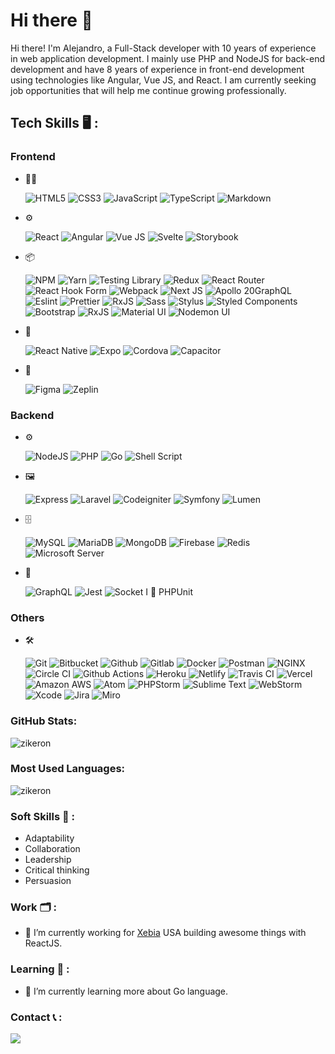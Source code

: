 # Hi there 👋

Hi there! I'm Alejandro, a Full-Stack developer with 10 years of experience in web application development. I mainly use PHP and NodeJS for back-end development and have 8 years of experience in front-end development using technologies like Angular, Vue JS, and React. I am currently seeking job opportunities that will help me continue growing professionally.

## Tech Skills 🖥 :

### Frontend

- 💅🏽 
  <p>
    <img alt="HTML5" src="https://img.shields.io/badge/-HTML5-E34F26?style=for-the-badge&logo=html5&logoColor=white"/>
    <img alt="CSS3" src="https://img.shields.io/badge/-CSS3-1572B6?style=for-the-badge&logo=css3"/>
    <img alt="JavaScript" src="https://img.shields.io/badge/-JavaScript-black?style=for-the-badge&logo=javascript"/>
    <img alt="TypeScript" src="https://img.shields.io/badge/-TypeScript-007ACC?style=for-the-badge&logo=typescript&logoColor=white"/>
    <img alt="Markdown" src="https://img.shields.io/badge/Markdown-000000?style=for-the-badge&logo=markdown&logoColor=white"/>
  </p>

- ⚙️
  <p>
    <img alt="React" src="https://img.shields.io/badge/-React-black?style=for-the-badge&logo=react"/>
    <img alt="Angular" src="https://img.shields.io/badge/-Angular-DD0031?style=for-the-badge&logo=angular&logoColor=white"/>
    <img alt="Vue JS" src="https://img.shields.io/badge/Vue.js-35495E?style=for-the-badge&logo=vue.js&logoColor=4FC08D"/>
    <img alt="Svelte" src="https://img.shields.io/badge/svelte-%23f1413d.svg?style=for-the-badge&logo=svelte&logoColor=white"/>
    <img alt="Storybook" src="https://img.shields.io/badge/-Storybook-FF4785?style=for-the-badge&logo=storybook&logoColor=white"/>
  </p>

- 📦 
  <p>
    <img alt="NPM" src="https://img.shields.io/badge/NPM-%23CB3837.svg?style=for-the-badge&logo=npm&logoColor=white"/>
    <img alt="Yarn" src="https://img.shields.io/badge/yarn-%232C8EBB.svg?style=for-the-badge&logo=yarn&logoColor=white"/>
    <img alt="Testing Library" src="https://img.shields.io/badge/testing%20library-323330?style=for-the-badge&logo=testing-library&logoColor=red"/>
    <img alt="Redux" src="https://img.shields.io/badge/redux-%23593d88.svg?style=for-the-badge&logo=redux&logoColor=white"/>
    <img alt="React Router" src="https://img.shields.io/badge/React_Router-CA4245?style=for-the-badge&logo=react-router&logoColor=white"/>
    <img alt="React Hook Form" src="https://img.shields.io/badge/React%20Hook%20Form-%23EC5990.svg?style=for-the-badge&logo=reacthookform&logoColor=white"/>
    <img alt="Webpack" src="https://img.shields.io/badge/webpack-%238DD6F9.svg?style=for-the-badge&logo=webpack&logoColor=black" />
    <img alt="Next JS" src="https://img.shields.io/badge/nextjs-%23000000.svg?style=for-the-badge&logo=next.js&logoColor=white"/>
    <img alt="Apollo 20GraphQL" src="https://img.shields.io/badge/-Apollo%20GraphQL-311C87?style=for-the-badge&logo=apollo-graphql"/>
    <img alt="Eslint" src="https://img.shields.io/badge/eslint-3A33D1?style=for-the-badge&logo=eslint&logoColor=white"/>
    <img alt="Prettier" src="https://img.shields.io/badge/prettier-1A2C34?style=for-the-badge&logo=prettier&logoColor=F7BA3E"/>
    <img alt="RxJS" src="https://img.shields.io/badge/rxjs-%23B7178C.svg?style=for-the-badge&logo=reactivex&logoColor=white" />
    <img alt="Sass" src="https://img.shields.io/badge/Sass-CC6699?style=for-the-badge&logo=Sass&logoColor=white"/>
    <img alt="Stylus" src="https://img.shields.io/badge/stylus-hotpink.svg?style=for-the-badge&logo=stylus&logoColor=white"/>
    <img alt="Styled Components" src="https://img.shields.io/badge/styled--components-DB7093?style=for-the-badge&logo=styled-components&logoColor=white"/>
    <img alt="Bootstrap" src="https://img.shields.io/badge/-Bootstrap-563D7C?style=for-the-badge&logo=bootstrap"/>
    <img alt="RxJS" src="https://img.shields.io/badge/rxjs-%23B7178C.svg?style=for-the-badge&logo=reactivex&logoColor=white" />
    <img alt="Material UI" src="https://img.shields.io/badge/MUI-%230081CB.svg?style=for-the-badge&logo=mui&logoColor=white"/>
    <img alt="Nodemon UI" src="https://img.shields.io/badge/NODEMON-%23323330.svg?style=for-the-badge&logo=nodemon&logoColor=%BBDEAD"/>
  </p>
- 📱
  <p>
    <img alt="React Native" src="https://img.shields.io/badge/React_Native-20232A?style=for-the-badge&logo=react&logoColor=61DAFB"/>
    <img alt="Expo" src="https://img.shields.io/badge/expo-1C1E24?style=for-the-badge&logo=expo&logoColor=#D04A37"/>
    <img alt="Cordova" src="https://img.shields.io/badge/Apache%20Cordova-E8E8E8?style=for-the-badge&logo=apache-cordova&logoColor=black"/>
    <img alt="Capacitor" src="https://img.shields.io/badge/Capacitor-119EFF?style=for-the-badge&logo=capacitor&logoColor=white"/>
  </p>
- 🎨
  <p>
    <img alt="Figma" src="https://img.shields.io/badge/Figma-F24E1E?style=for-the-badge&logo=figma&logoColor=white"/>
    <img alt="Zeplin" src="https://img.shields.io/badge/Zeplin-F24E1E?style=for-the-badge&logo=zeplin&logoColor=white"/>
  </p>

### Backend

- ⚙️
  <p>
    <img alt="NodeJS" src="https://img.shields.io/badge/Node.js-43853D?style=for-the-badge&logo=node.js&logoColor=white"/>
    <img alt="PHP" src="https://img.shields.io/badge/php-%23777BB4.svg?style=for-the-badge&logo=php&logoColor=white"/>
    <img alt="Go" src="https://img.shields.io/badge/go-%2300ADD8.svg?style=for-the-badge&logo=go&logoColor=white"/>
    <img alt="Shell Script" src="https://img.shields.io/badge/Shell_Script-121011?style=for-the-badge&logo=gnu-bash&logoColor=white"/>
  </p>
- 🖼️
  <p>
    <img alt="Express" src="https://img.shields.io/badge/express-%23000000.svg?style=for-the-badge&logo=express&logoColor=white"/>
    <img alt="Laravel" src="https://img.shields.io/badge/laravel-%23FF2D20.svg?style=for-the-badge&logo=laravel&logoColor=white"/>
    <img alt="Codeigniter" src="https://img.shields.io/badge/codeigniter-EF4223?style=for-the-badge&logo=codeigniter&logoColor=white"/>
    <img alt="Symfony" src="https://img.shields.io/badge/symfony-%23000000.svg?style=for-the-badge&logo=symfony&logoColor=white"/>
    <img alt="Lumen" src="https://img.shields.io/badge/LUMEN-6.X-orange?style=for-the-badge"/>
  </p>
- 🗄️
  <p>
    <img alt="MySQL" src="https://img.shields.io/badge/MySQL-00000F?style=for-the-badge&logo=mysql&logoColor=white">
    <img alt="MariaDB" src="https://img.shields.io/badge/MariaDB-003545?style=for-the-badge&logo=mariadb&logoColor=white">
    <img alt="MongoDB" src="https://img.shields.io/badge/MongoDB-4EA94B?style=for-the-badge&logo=mongodb&logoColor=white">
    <img alt="Firebase" src="https://img.shields.io/badge/firebase-a08021?style=for-the-badge&logo=firebase&logoColor=ffcd34">
    <img alt="Redis" src="https://img.shields.io/badge/redis-%23DD0031.svg?&style=for-the-badge&logo=redis&logoColor=white">
    <img alt="Microsoft Server" src="https://img.shields.io/badge/Microsoft%20SQL%20Server-CC2927?style=for-the-badge&logo=microsoft%20sql%20server&logoColor=white">
  </p>
- 🧰 
  <p>
    <img alt="GraphQL" src="https://img.shields.io/badge/-GraphQL-E10098?style=for-the-badge&logo=graphql"/>
    <img alt="Jest" src="https://img.shields.io/badge/-jest-%23C21325?style=for-the-badge&logo=jest&logoColor=white"/>
    <img alt="Socket I" src="https://img.shields.io/badge/Socket.io-black?style=for-the-badge&logo=socket.io&badgeColor=010101"/>
    <span> 📝 PHPUnit </span>
  </p>

### Others
- 🛠️
  <p>
    <img alt="Git" src="https://img.shields.io/badge/GIT-E44C30?style=for-the-badge&logo=git&logoColor=white"/>
    <img alt="Bitbucket" src="https://img.shields.io/badge/bitbucket-%230047B3.svg?style=for-the-badge&logo=bitbucket&logoColor=white"/>
    <img alt="Github" src="https://img.shields.io/badge/github-%23121011.svg?style=for-the-badge&logo=github&logoColor=white"/>
    <img alt="Gitlab" src="https://img.shields.io/badge/gitlab-%23181717.svg?style=for-the-badge&logo=gitlab&logoColor=white"/>
    <img alt="Docker" src="https://img.shields.io/badge/Docker-2496ED?style=for-the-badge&logo=docker&logoColor=white"/>
    <img alt="Postman" src="https://img.shields.io/badge/Postman-FF6C37?style=for-the-badge&logo=postman&logoColor=white"/>
    <img alt="NGINX" src="https://img.shields.io/badge/nginx-%23009639.svg?style=for-the-badge&logo=nginx&logoColor=white"/>
    <img alt="Circle CI" src="https://img.shields.io/badge/circleci-343434?style=for-the-badge&logo=circleci&logoColor=white"/>
    <img alt="Github Actions" src="https://img.shields.io/badge/github%20actions-%232671E5.svg?style=for-the-badge&logo=githubactions&logoColor=white"/>
    <img alt="Heroku" src="https://img.shields.io/badge/Heroku-430098?style=for-the-badge&logo=heroku&logoColor=white"/>
    <img alt="Netlify" src="https://img.shields.io/badge/Netlify-00C7B7?style=for-the-badge&logo=netlify&logoColor=white"/>
    <img alt="Travis CI" src="https://img.shields.io/badge/travis_CI-3EAAAF?style=for-the-badge&logo=travisci&logoColor=white"/>
    <img alt="Vercel" src="https://img.shields.io/badge/Vercel-000000?style=for-the-badge&logo=vercel&logoColor=white">
    <img alt="Amazon AWS" src="https://img.shields.io/badge/Amazon_AWS-FF9900?style=for-the-badge&logo=amazonaws&logoColor=white">
    <img alt="Atom" src="https://img.shields.io/badge/Atom-66595C?style=for-the-badge&logo=Atom&logoColor=white">
    <img alt="PHPStorm" src="http://img.shields.io/badge/-PHPStorm-181717?style=for-the-badge&logo=phpstorm&logoColor=white">
    <img alt="Sublime Text" src="https://img.shields.io/badge/sublime_text-%23575757.svg?&style=for-the-badge&logo=sublime-text&logoColor=important">
    <img alt="WebStorm" src="https://img.shields.io/badge/WebStorm-000000?style=for-the-badge&logo=WebStorm&logoColor=white">
    <img alt="Xcode" src="https://img.shields.io/badge/Xcode-007ACC?style=for-the-badge&logo=Xcode&logoColor=white">
    <img alt="Jira" src="https://img.shields.io/badge/Jira-0052CC?style=for-the-badge&logo=Jira&logoColor=white">
    <img alt="Miro" src="https://img.shields.io/badge/Miro-050038?style=for-the-badge&logo=Miro&logoColor=white">
  </p>

### GitHub Stats:
<p>
  <img src="https://github-readme-stats.vercel.app/api?username=zikeron&show_icons=true&theme=gotham" alt="zikeron" />
</p>

### Most Used Languages:
<p>
<img src="https://github-readme-stats.vercel.app/api/top-langs/?username=zikeron&theme=gotham" alt="zikeron" />
</p>

### Soft Skills 👤 :

 - Adaptability 
 - Collaboration 
 - Leadership 
 - Critical thinking 
 - Persuasion

### Work 🗂 :

  - 🔭 I’m currently working for [Xebia](https://xebia.com/) USA building awesome things with ReactJS.

### Learning 📓 :
  - 🌱 I’m currently learning more about Go language.

### Contact 📞 :
<a href="https://www.linkedin.com/in/alejandro-cortez"><img src="https://img.shields.io/badge/linkedin-%230077B5.svg?style=for-the-badge&logo=linkedin&logoColor=white"></a> 
